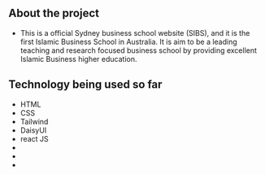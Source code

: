 ## About the project

- This is a official Sydney business school website (SIBS), and it is the first Islamic Business School in Australia. It is aim to be a leading teaching and research focused business school by providing excellent Islamic Business higher education.

## Technology being used so far

- HTML
- CSS
- Tailwind
- DaisyUI
- react JS
-
-
-
